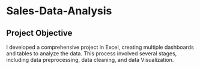 # Sales-Data-Analysis
## Project Objective
I developed a comprehensive project in Excel, creating multiple dashboards and tables to analyze the data. This process involved several stages, including data preprocessing, data cleaning, and data Visualization.
